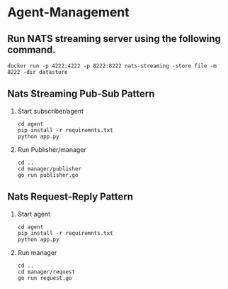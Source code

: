 # Agent-Management

## Run NATS streaming server using the following command. 

`docker run -p 4222:4222 -p 8222:8222 nats-streaming -store file -m 8222 -dir datastore`

## Nats Streaming Pub-Sub Pattern

1. Start subscriber/agent 
    ```
    cd agent
    pip install -r requiremnts.txt
    python app.py
    ```

2. Run Publisher/manager
    ```
    cd ..
    cd manager/publisher
    go run publisher.go
    ```

## Nats Request-Reply Pattern
1. Start agent 
    ```
    cd agent
    pip install -r requiremnts.txt
    python app.py
    ```

2. Run manager
    ```
    cd ..
    cd manager/request
    go run request.go
    ```
